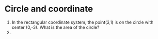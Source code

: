 # Circle and coordinate    
1. In the rectangular coordinate system,  the point(3,1) is on the circle with center (0,-3). What is the area of the circle?     
2. 



